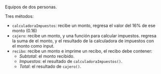 Equipos de dos personas.

Tres métodos:

- `calculadoraImpuestos`: recibe un monto, regresa el valor del 16% de ese monto (0.16)
- `cajero`: recibe un monto, y una función para calcular impuestos. regresa la suma de el monto, y el resultado de la calculadora de impuestos con el monto como input.
- `recibo`: recibe un monto e imprime un recibo, el recibo debe contener:
  - _Subtotal_: el monto recibido.
  - _Impuestos_: el resultado de `calculadoraImpuestos()`.
  - _Total_: el resultado de `cajero()`.
